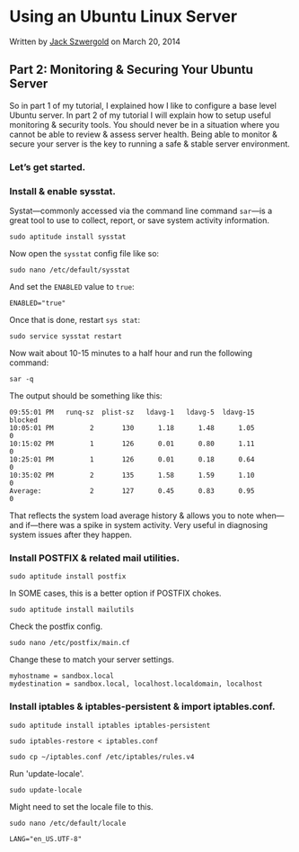 # Using an Ubuntu Linux Server

Written by [Jack Szwergold][1] on March 20, 2014

## Part 2: Monitoring & Securing Your Ubuntu Server

So in part 1 of my tutorial, I explained how I like to configure a base level Ubuntu server. In part 2 of my tutorial I will explain how to setup useful monitoring & security tools. You should never be in a situation where you cannot be able to review & assess server health. Being able to monitor & secure your server is the key to running a safe & stable server environment. 

### Let’s get started.

### Install & enable sysstat.

Systat—commonly accessed via the command line command `sar`—is a great tool to use to collect, report, or save system activity information.

    sudo aptitude install sysstat

Now open the `sysstat` config file like so:

    sudo nano /etc/default/sysstat

And set the `ENABLED` value to `true`:

    ENABLED="true"

Once that is done, restart `sys stat`:

    sudo service sysstat restart

Now wait about 10-15 minutes to a half hour and run the following command:

    sar -q

The output should be something like this:

    09:55:01 PM   runq-sz  plist-sz   ldavg-1   ldavg-5  ldavg-15   blocked
    10:05:01 PM         2       130      1.18      1.48      1.05         0
    10:15:02 PM         1       126      0.01      0.80      1.11         0
    10:25:01 PM         1       126      0.01      0.18      0.64         0
    10:35:02 PM         2       135      1.58      1.59      1.10         0
    Average:            2       127      0.45      0.83      0.95         0

That reflects the system load average history & allows you to note when—and if—there was a spike in system activity. Very useful in diagnosing system issues after they happen.

### Install POSTFIX & related mail utilities.

    sudo aptitude install postfix

In SOME cases, this is a better option if POSTFIX chokes.

    sudo aptitude install mailutils

Check the postfix config.

    sudo nano /etc/postfix/main.cf

Change these to match your server settings.

    myhostname = sandbox.local
    mydestination = sandbox.local, localhost.localdomain, localhost

### Install iptables & iptables-persistent & import iptables.conf.

    sudo aptitude install iptables iptables-persistent

    sudo iptables-restore < iptables.conf

    sudo cp ~/iptables.conf /etc/iptables/rules.v4

Run 'update-locale'.

    sudo update-locale

Might need to set the locale file to this.

    sudo nano /etc/default/locale

    LANG="en_US.UTF-8"

[1]: http://www.preworn.com/ "Preworn • Jack Szwergold’s Online Portfolio"